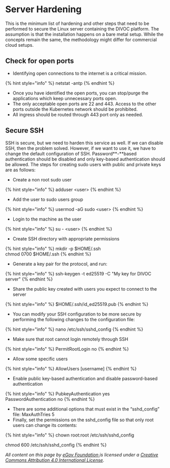 # Server Hardening

This is the minimum list of hardening and other steps that need to be performed to secure the Linux server containing the DIVOC platform. The assumption is that the installation happens on a bare metal setup. While the concepts remain the same, the methodology might differ for commercial cloud setups.&#x20;

## Check for open ports

* Identifying open connections to the internet is a critical mission.

{% hint style="info" %}
netstat -antp
{% endhint %}

* Once you have identified the open ports, you can stop/purge the applications which keep unnecessary ports open.&#x20;
* The only acceptable open ports are 22 and 443. Access to the other ports outside the Kubernetes network should be prohibited.&#x20;
* All ingress should be routed through 443 port only as needed.

## **Secure SSH**&#x20;

SSH is secure, but we need to harden this service as well. If we can disable SSH, then the problem solved. However, if we want to use it, we have to change the default configuration of SSH. Password**-**based authentication should be disabled and only key-based authentication should be allowed. The steps for creating sudo users with public and private keys are as follows:

* Create a non root sudo user

{% hint style="info" %}
adduser \<user>
{% endhint %}

* Add the user to sudo users group

{% hint style="info" %}
usermod -aG sudo \<user>
{% endhint %}

* Login to the machine as the user

{% hint style="info" %}
su - \<user>
{% endhint %}

* Create SSH directory with appropriate permissions

{% hint style="info" %}
mkdir -p $HOME/.ssh\
chmod 0700 $HOME/.ssh
{% endhint %}

* Generate a key pair for the protocol, and run:

{% hint style="info" %}
ssh-keygen -t ed25519 -C "My key for DIVOC server"
{% endhint %}

* Share the public key created with users you expect to connect to the server

{% hint style="info" %}
$HOME/.ssh/id\_ed25519.pub
{% endhint %}

* You can modify your SSH configuration to be more secure by performing the following changes to the configuration file:

{% hint style="info" %}
nano /etc/ssh/sshd\_config
{% endhint %}

* Make sure that root cannot login remotely through SSH

{% hint style="info" %}
PermitRootLogin no
{% endhint %}

* Allow some specific users

{% hint style="info" %}
AllowUsers \[username]
{% endhint %}

* Enable public key-based authentication and disable password-based authentication

{% hint style="info" %}
PubkeyAuthentication yes\
PasswordAuthentication no
{% endhint %}

* There are some additional options that must exist in the “sshd\_config” file: MaxAuthTries 5
* Finally, set the permissions on the sshd\_config file so that only root users can change its contents:

{% hint style="info" %}
chown root:root /etc/ssh/sshd\_config

chmod 600 /etc/ssh/sshd\_config
{% endhint %}



_All content on this page by_ [_eGov Foundation_ ](https://egov.org.in)_is licensed under a_ [_Creative Commons Attribution 4.0 International License_](http://creativecommons.org/licenses/by/4.0/)_._
